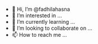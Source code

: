 - 👋 Hi, I’m @fadhilahasna
- 👀 I’m interested in ...
- 🌱 I’m currently learning ...
- 💞️ I’m looking to collaborate on ...
- 📫 How to reach me ...

<!---
fadhilahasna/fadhilahasna is a ✨ special ✨ repository because its `README.md` (this file) appears on your GitHub profile.
You can click the Preview link to take a look at your changes.
--->

